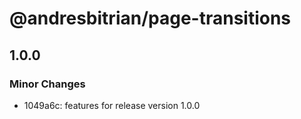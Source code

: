 # @andresbitrian/page-transitions

## 1.0.0

### Minor Changes

- 1049a6c: features for release version 1.0.0
